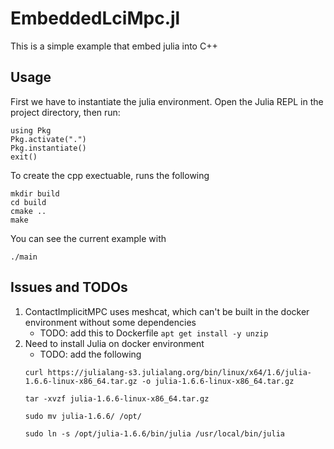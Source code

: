 # EmbeddedLciMpc.jl
This is a simple example that embed julia into C++

## Usage 
First we have to instantiate the julia environment. Open the Julia REPL in the project directory, then run:

```
using Pkg
Pkg.activate(".")
Pkg.instantiate()
exit()
```

To create the cpp exectuable, runs the following
```
mkdir build 
cd build 
cmake ..
make
```
You can see the current example with 
```
./main
```

## Issues and TODOs
1. ContactImplicitMPC uses meshcat, which can't be built in the docker environment without some dependencies
    * TODO: add this to Dockerfile `apt get install -y unzip`
2. Need to install Julia on docker environment
    * TODO: add the following
    ```
    curl https://julialang-s3.julialang.org/bin/linux/x64/1.6/julia-1.6.6-linux-x86_64.tar.gz -o julia-1.6.6-linux-x86_64.tar.gz

    tar -xvzf julia-1.6.6-linux-x86_64.tar.gz

    sudo mv julia-1.6.6/ /opt/

    sudo ln -s /opt/julia-1.6.6/bin/julia /usr/local/bin/julia
    ```
